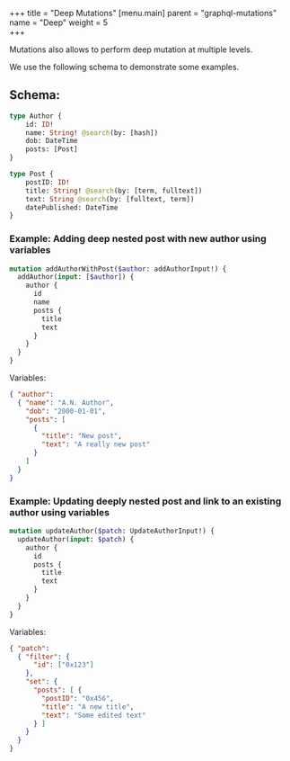 +++
title = "Deep Mutations"
[menu.main]
    parent = "graphql-mutations"
    name = "Deep"
    weight = 5   
+++

Mutations also allows to perform deep mutation at multiple levels.

We use the following schema to demonstrate some examples.

## **Schema**:
```graphql
type Author {
	id: ID!
	name: String! @search(by: [hash])
	dob: DateTime
	posts: [Post]
}

type Post {
	postID: ID!
	title: String! @search(by: [term, fulltext])
	text: String @search(by: [fulltext, term])
	datePublished: DateTime
}
```

### **Example**: Adding deep nested post with new author using variables
```graphql
mutation addAuthorWithPost($author: addAuthorInput!) {
  addAuthor(input: [$author]) {
    author {
      id
      name
      posts {
        title
        text
      }
    }
  }
}
```
Variables:
```json
{ "author":
  { "name": "A.N. Author",
    "dob": "2000-01-01",
    "posts": [
      {
        "title": "New post",
        "text": "A really new post"
      }
    ]
  }
}
```

### **Example**: Updating deeply nested post and link to an existing author using variables
```graphql
mutation updateAuthor($patch: UpdateAuthorInput!) {
  updateAuthor(input: $patch) {
    author {
      id
      posts {
        title
        text
      }
    }
  }
}
```
Variables:
```json
{ "patch":
  { "filter": {
      "id": ["0x123"]
    },
    "set": {
      "posts": [ {
        "postID": "0x456",
        "title": "A new title",
        "text": "Some edited text"
      } ]
    }
  }
}
```
